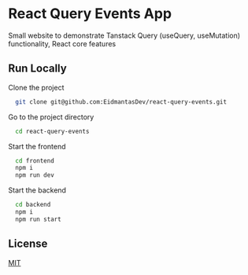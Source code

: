 # React Query Events App

Small website to demonstrate Tanstack Query (useQuery, useMutation) functionality, React core features

## Run Locally

Clone the project

```bash
  git clone git@github.com:EidmantasDev/react-query-events.git
```

Go to the project directory

```bash
  cd react-query-events
```

Start the frontend

```bash
  cd frontend
  npm i
  npm run dev
```

Start the backend

```bash
  cd backend
  npm i
  npm run start
```

## License

[MIT](https://choosealicense.com/licenses/mit/)
